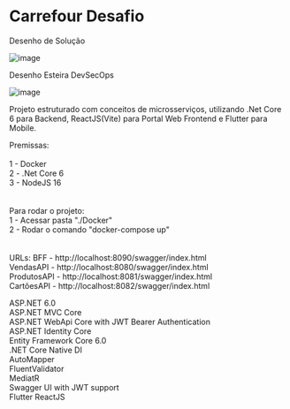 # Carrefour Desafio
Desenho de Solução 

![image](https://user-images.githubusercontent.com/13989921/217170216-7bbf3ff3-bf39-40c5-b465-1b505db05cc5.png)

Desenho Esteira DevSecOps

![image](https://user-images.githubusercontent.com/13989921/217170523-3e763f7d-e4ff-4f78-9283-6b64198cc414.png)



Projeto estruturado com conceitos de microsserviços, utilizando .Net Core 6 para Backend, ReactJS(Vite) para Portal Web Frontend e Flutter para Mobile.



Premissas:</br></br>
1 - Docker</br>
2 - .Net Core 6</br>
3 - NodeJS 16</br>
</br></br>
Para rodar o projeto:
</br>
1 - Acessar pasta "./Docker"</br>
2 - Rodar o comando "docker-compose up"</br>
</br></br>
URLs:
BFF - http://localhost:8090/swagger/index.html</br>
VendasAPI - http://localhost:8080/swagger/index.html</br>
ProdutosAPI - http://localhost:8081/swagger/index.html</br>
CartõesAPI - http://localhost:8082/swagger/index.html</br>

ASP.NET 6.0</br>
ASP.NET MVC Core</br>
ASP.NET WebApi Core with JWT Bearer Authentication</br>
ASP.NET Identity Core</br>
Entity Framework Core 6.0</br>
.NET Core Native DI</br>
AutoMapper</br>
FluentValidator</br>
MediatR</br>
Swagger UI with JWT support</br>
Flutter
ReactJS
